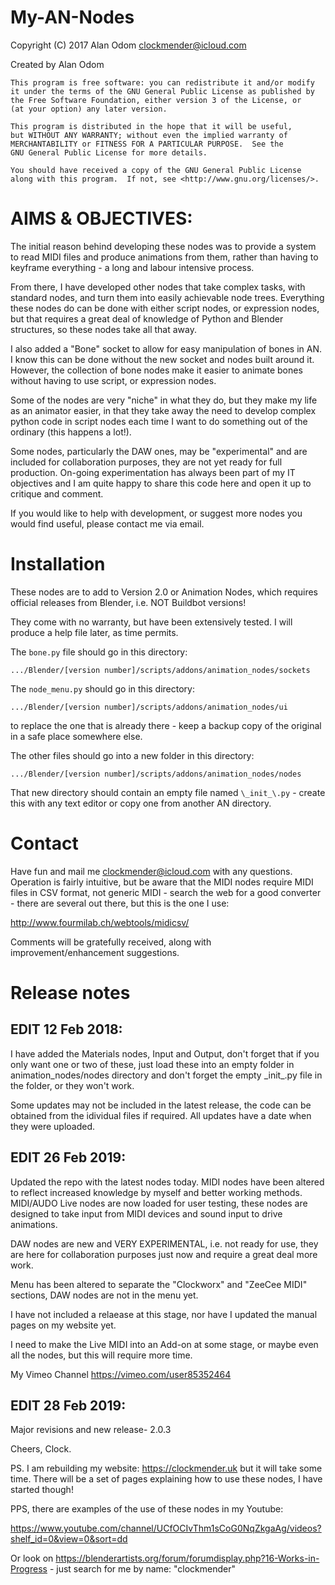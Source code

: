 # My-AN-Nodes

Copyright (C) 2017 Alan Odom
clockmender@icloud.com

Created by Alan Odom

    This program is free software: you can redistribute it and/or modify
    it under the terms of the GNU General Public License as published by
    the Free Software Foundation, either version 3 of the License, or
    (at your option) any later version.

    This program is distributed in the hope that it will be useful,
    but WITHOUT ANY WARRANTY; without even the implied warranty of
    MERCHANTABILITY or FITNESS FOR A PARTICULAR PURPOSE.  See the
    GNU General Public License for more details.

    You should have received a copy of the GNU General Public License
    along with this program.  If not, see <http://www.gnu.org/licenses/>.
    
# AIMS & OBJECTIVES:

The initial reason behind developing these nodes was to provide a system to read MIDI files and produce animations from them, rather than having to keyframe everything - a long and labour intensive process.

From there, I have developed other nodes that take complex tasks, with standard nodes, and turn them into easily achievable node trees. Everything these nodes do can be done with either script nodes, or expression nodes, but that requires a great deal of knowledge of Python and Blender structures, so these nodes take all that away.

I also added a "Bone" socket to allow for easy manipulation of bones in AN. I know this can be done without the new socket and nodes built around it. However, the collection of bone nodes make it easier to animate bones without having to use script, or expression nodes.

Some of the nodes are very "niche" in what they do, but they make my life as an animator easier, in that they take away the need to develop complex python code in script nodes each time I want to do something out of the ordinary (this happens a lot!).

Some nodes, particularly the DAW ones, may be "experimental" and are included for collaboration purposes, they are not yet ready for full production. On-going experimentation has always been part of my IT objectives and I am quite happy to share this code here and open it up to critique and comment.

If you would like to help with development, or suggest more nodes you would find useful, please contact me via email.

# Installation

These nodes are to add to Version 2.0 or Animation Nodes, which requires official releases from Blender, i.e. NOT Buildbot versions!

They come with no warranty, but have been extensively tested. I will produce a help file later, as time permits.

The ```bone.py``` file should go in this directory:

```.../Blender/[version number]/scripts/addons/animation_nodes/sockets ```

The ```node_menu.py``` should go in this directory:

``` .../Blender/[version number]/scripts/addons/animation_nodes/ui ```

to replace the one that is already there - keep a backup copy of the original in a safe place somewhere else.

The other files should go into a new folder in this directory:

``` .../Blender/[version number]/scripts/addons/animation_nodes/nodes ```

That new directory should contain an empty file named ```\_init_\.py``` - create this with any text editor or copy one from another AN directory.

# Contact
Have fun and mail me clockmender@icloud.com with any questions. Operation is fairly intuitive, but be aware that the MIDI nodes require MIDI files in CSV format, not generic MIDI - search the web for a good converter - there are several out there, but this is the one I use:

http://www.fourmilab.ch/webtools/midicsv/

Comments will be gratefully received, along with improvement/enhancement suggestions.

# Release notes
## EDIT 12 Feb 2018:

I have added the Materials nodes, Input and Output, don't forget that if you only want one or two of these, just load these into an empty folder in animation_nodes/nodes directory and don't forget the empty \_init_\.py file in the folder, or they won't work.

Some updates may not be included in the latest release, the code can be obtained from the idividual files if required. All updates have a date when they were uploaded.

## EDIT 26 Feb 2019:

Updated the repo with the latest nodes today. MIDI nodes have been altered to reflect increased knowledge by myself and better working methods. MIDI/AUDO Live nodes are now loaded for user testing, these nodes are designed to take input from MIDI devices and sound input to drive animations.

DAW nodes are new and VERY EXPERIMENTAL, i.e. not ready for use, they are here for collaboration purposes just now and require a great deal more work.

Menu has been altered to separate the "Clockworx" and "ZeeCee MIDI" sections, DAW nodes are not in the menu yet.

I have not included a relaease at this stage, nor have I updated the manual pages on my website yet.

I need to make the Live MIDI into an Add-on at some stage, or maybe even all the nodes, but this will require more time.

My Vimeo Channel https://vimeo.com/user85352464

## EDIT 28 Feb 2019:

Major revisions and new release- 2.0.3

Cheers, Clock.

PS. I am rebuilding my website: https://clockmender.uk but it will take some time. There will be a set of pages explaining how to use these nodes, I have started though!

PPS, there are examples of the use of these nodes in my Youtube:

https://www.youtube.com/channel/UCfOCIvThm1sCoG0NqZkgaAg/videos?shelf_id=0&view=0&sort=dd

Or look on https://blenderartists.org/forum/forumdisplay.php?16-Works-in-Progress - just search for me by name: "clockmender"
